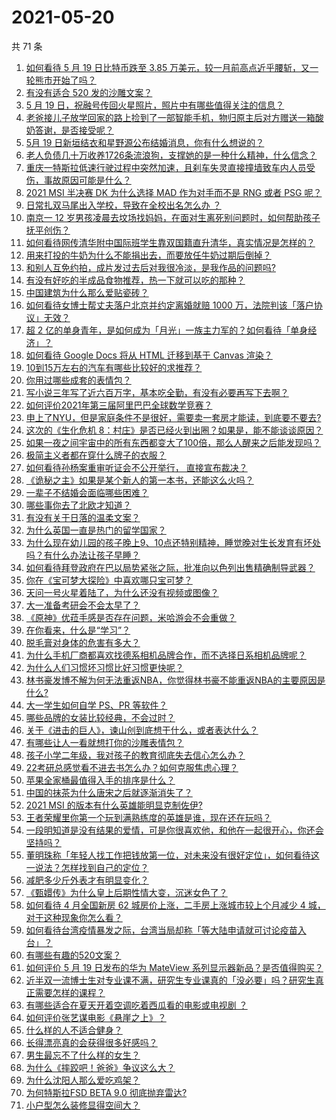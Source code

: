 # 2021-05-20

共 71 条

<!-- BEGIN -->
<!-- 最后更新时间 Thu May 20 2021 07:04:46 GMT+0800 (China Standard Time) -->

1. [如何看待 5 月 19 日比特币跌至 3.85
   万美元，较一月前高点近乎腰斩，又一轮熊市开始了吗？](https://www.zhihu.com/question/460308534)
2. [有没有适合 520 发的沙雕文案？](https://www.zhihu.com/question/459974994)
3. [5 月 19 日，祝融号传回火星照片，照片中有哪些值得关注的信息？](https://www.zhihu.com/question/460335836)
4. [老爸接儿子放学回家的路上捡到了一部智能手机，物归原主后对方赠送一箱酸奶答谢，是否接受呢？](https://www.zhihu.com/question/459438665)
5. [5月 19 日新垣结衣和星野源公布结婚消息，你有什么想说的？](https://www.zhihu.com/question/460300576)
6. [老人负债几十万收养1726条流浪狗，支撑她的是一种什么精神，什么信念？](https://www.zhihu.com/question/460077629)
7. [重庆一特斯拉低速行驶过程中突然加速，且刹车失灵直接撞墙致车内人员受伤，事故原因可能是什么？](https://www.zhihu.com/question/460318919)
8. [2021 MSI 半决赛 DK 为什么选择 MAD 作为对手而不是 RNG 或者 PSG
   呢？](https://www.zhihu.com/question/460223247)
9. [日常扎双马尾出入学校，导致在全校出名怎么办 ？](https://www.zhihu.com/question/296691549)
10. [南京一 12
    岁男孩凌晨去坟场找妈妈，在面对生离死别问题时，如何帮助孩子抚平创伤？](https://www.zhihu.com/question/460220425)
11. [如何看待网传清华附中国际班学生靠双国籍直升清华，真实情况是怎样的？](https://www.zhihu.com/question/460168268)
12. [用来打投的牛奶为什么不能捐出去，而要放任牛奶过期后倒掉？](https://www.zhihu.com/question/457869965)
13. [和别人互免约拍，成片发过去后对我很冷淡，是我作品的问题吗?](https://www.zhihu.com/question/454019532)
14. [有没有好吃的半成品食物推荐，热一下就可以吃的那种？](https://www.zhihu.com/question/448200772)
15. [中国建筑为什么那么爱贴瓷砖？](https://www.zhihu.com/question/21423128)
16. [如何看待女博士帮丈夫落户北京并约定离婚就赔 1000
    万，法院判该「落户协议」无效？](https://www.zhihu.com/question/460283594)
17. [超 2
    亿的单身青年，是如何成为「月光」一族主力军的？如何看待「单身经济」？](https://www.zhihu.com/question/459406857)
18. [如何看待 Google Docs 将从 HTML 迁移到基于 Canvas
    渲染？](https://www.zhihu.com/question/459251463)
19. [10到15万左右的汽车有哪些比较好的求推荐？](https://www.zhihu.com/question/265777506)
20. [你用过哪些成套的表情包？](https://www.zhihu.com/question/309075180)
21. [写小说三年写了近六百万字，基本吃全勤，有没有必要再写下去啊？](https://www.zhihu.com/question/436659113)
22. [如何评价2021年第三届阿里巴巴全球数学竞赛？](https://www.zhihu.com/question/459652793)
23. [申上了NYU，但是家庭条件不是很好，需要卖一套房才能读，到底要不要去?](https://www.zhihu.com/question/366070430)
24. [这次的《生化危机
    8：村庄》是否已经火到出圈？如果是，能不能谈谈原因？](https://www.zhihu.com/question/458953377)
25. [如果一夜之间宇宙中的所有东西都变大了100倍，那么人醒来之后能发现吗？](https://www.zhihu.com/question/287131013)
26. [极简主义者都在穿什么牌子的衣服？](https://www.zhihu.com/question/439287256)
27. [如何看待孙杨案重审听证会不公开举行， 直接宣布裁决？](https://www.zhihu.com/question/460075107)
28. [《诡秘之主》如果是某个新人的第一本书，还能这么火吗？](https://www.zhihu.com/question/431797049)
29. [一辈子不结婚会面临哪些困难？](https://www.zhihu.com/question/424799240)
30. [哪些事你去了北欧才知道？](https://www.zhihu.com/question/313042878)
31. [有没有关于日落的温柔文案？](https://www.zhihu.com/question/439010021)
32. [为什么英国一直是热门的留学国家？](https://www.zhihu.com/question/458885134)
33. [为什么现在幼儿园的孩子晚上9、10点还特别精神，睡觉晚对生长发育有坏处吗？有什么办法让孩子早睡？](https://www.zhihu.com/question/459339958)
34. [如何看待拜登政府在巴以局势紧张之际，批准向以色列出售精确制导武器？](https://www.zhihu.com/question/460005223)
35. [你在《宝可梦大探险》中喜欢哪只宝可梦？](https://www.zhihu.com/question/459179528)
36. [天问一号火星着陆了，为什么还没有视频或图像？](https://www.zhihu.com/question/459713285)
37. [大一准备考研会不会太早了？](https://www.zhihu.com/question/307998976)
38. [《原神》优菈手感是否存在问题，米哈游会不会重做？](https://www.zhihu.com/question/460163647)
39. [在你看来，什么是“学习”？](https://www.zhihu.com/question/20190827)
40. [脱毛膏对身体的危害有多大？](https://www.zhihu.com/question/21700375)
41. [为什么手机厂商都喜欢找德系相机品牌合作，而不选择日系相机品牌呢？](https://www.zhihu.com/question/459953910)
42. [为什么人们习惯坏习惯比好习惯更快呢？](https://www.zhihu.com/question/457338579)
43. [林书豪发博不解为何无法重返NBA，你觉得林书豪不能重返NBA的主要原因是什么?](https://www.zhihu.com/question/460240591)
44. [大一学生如何自学 PS、PR 等软件？](https://www.zhihu.com/question/350255171)
45. [哪些品牌的女装比较经典，不会过时？](https://www.zhihu.com/question/26497762)
46. [关于《进击的巨人》，谏山创到底想干什么，或者表达什么？](https://www.zhihu.com/question/453504802)
47. [有哪些让人一看就想打你的沙雕表情包？](https://www.zhihu.com/question/457477905)
48. [孩子小学二年级，我对孩子的教育彻底失去信心怎么办？](https://www.zhihu.com/question/431447269)
49. [22考研总感觉看不进去书怎么办？如何克服焦虑心理？](https://www.zhihu.com/question/460099479)
50. [苹果全家桶最值得入手的排序是什么？](https://www.zhihu.com/question/453146906)
51. [中国的抹茶为什么唐宋之后就逐渐消失了？](https://www.zhihu.com/question/22132630)
52. [2021 MSI 的版本有什么英雄能明显克制佐伊?](https://www.zhihu.com/question/460053887)
53. [王者荣耀里你第一个玩到满熟练度的英雄是谁，现在还在玩吗？](https://www.zhihu.com/question/459741677)
54. [一段明知道是没有结果的爱情，可是你很喜欢他，和他在一起很开心，你还会坚持吗？](https://www.zhihu.com/question/455741920)
55. [董明珠称「年轻人找工作把钱放第一位，对未来没有很好定位」，如何看待这一说法？怎样找到自己的定位？](https://www.zhihu.com/question/460116131)
56. [减肥多少斤外表才有明显变化？](https://www.zhihu.com/question/370480474)
57. [《甄嬛传》为什么皇上后期性情大变，沉迷女色了？](https://www.zhihu.com/question/459465312)
58. [如何看待 4 月全国新房 62 城房价上涨，二手房上涨城市较上个月减少 4
    城，对于这种现象你怎么看？](https://www.zhihu.com/question/459959827)
59. [如何看待台湾疫情暴发之际，台湾当局却称「等大陆申请就可讨论疫苗入台」？](https://www.zhihu.com/question/460171280)
60. [有哪些有趣的520文案？](https://www.zhihu.com/question/395903926)
61. [如何评价 5 月 19 日发布的华为 MateView
    系列显示器新品？是否值得购买？](https://www.zhihu.com/question/460301000)
62. [近半双一流博士生对专业课不满，研究生专业课真的「没必要」吗？研究生真正需要怎样的课程？](https://www.zhihu.com/question/460069147)
63. [有哪些适合在夏天开着空调吃着西瓜看的电影或电视剧 ？](https://www.zhihu.com/question/459399449)
64. [如何评价张艺谋电影《悬崖之上》？](https://www.zhihu.com/question/451738975)
65. [什么样的人不适合健身？](https://www.zhihu.com/question/459306994)
66. [长得漂亮真的会获得很多好感吗？](https://www.zhihu.com/question/447895641)
67. [男生最忘不了什么样的女生？](https://www.zhihu.com/question/320387789)
68. [为什么《摔跤吧！爸爸》争议这么大？](https://www.zhihu.com/question/59143980)
69. [为什么沈阳人那么爱吃鸡架？](https://www.zhihu.com/question/21313944)
70. [为何特斯拉FSD BETA 9.0 彻底抛弃雷达?](https://www.zhihu.com/question/455439504)
71. [小户型怎么装修显得空间大？](https://www.zhihu.com/question/451689301)

<!-- END -->
